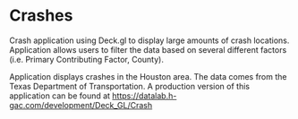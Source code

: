 # Crashes

Crash application using Deck.gl to display large amounts of crash locations. Application allows users to filter the data based on several different factors (i.e. Primary Contributing Factor, County).

Application displays crashes in the Houston area. The data comes from the Texas Department of Transportation. A production version of this application can be found at https://datalab.h-gac.com/development/Deck_GL/Crash

